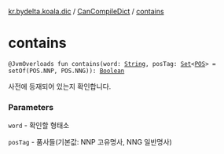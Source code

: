 [kr.bydelta.koala.dic](../index.md) / [CanCompileDict](index.md) / [contains](./contains.md)

# contains

`@JvmOverloads fun contains(word: `[`String`](https://kotlinlang.org/api/latest/jvm/stdlib/kotlin/-string/index.html)`, posTag: `[`Set`](https://kotlinlang.org/api/latest/jvm/stdlib/kotlin.collections/-set/index.html)`<`[`POS`](../../kr.bydelta.koala/-p-o-s/index.md)`> = setOf(POS.NNP, POS.NNG)): `[`Boolean`](https://kotlinlang.org/api/latest/jvm/stdlib/kotlin/-boolean/index.html)

사전에 등재되어 있는지 확인합니다.

### Parameters

`word` - 확인할 형태소

`posTag` - 품사들(기본값: NNP 고유명사, NNG 일반명사)